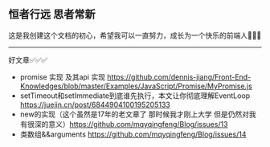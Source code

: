 ## 恒者行远 思者常新
这是我创建这个文档的初心，希望我可以一直努力，成长为一个快乐的前端人👩🏻‍💻
___
好文章✅✅✅
- promise 实现 及其api 实现 https://github.com/dennis-jiang/Front-End-Knowledges/blob/master/Examples/JavaScript/Promise/MyPromise.js
- setTimeout和setImmediate到底谁先执行，本文让你彻底理解EventLoop  https://juejin.cn/post/6844904100195205133
- new的实现（这个虽然是17年的老文章了 那时候我才刚上大学 但是仍然对我有很深的意义）https://github.com/mqyqingfeng/Blog/issues/13
- 类数组&&arguments https://github.com/mqyqingfeng/Blog/issues/14